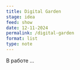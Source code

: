 ```yaml
---
title: Digital Garden
stage: idea
feed: show
date: 12-11-2024
permalink: /digital-garden
format: list
type: note
---
```

В работе ...
